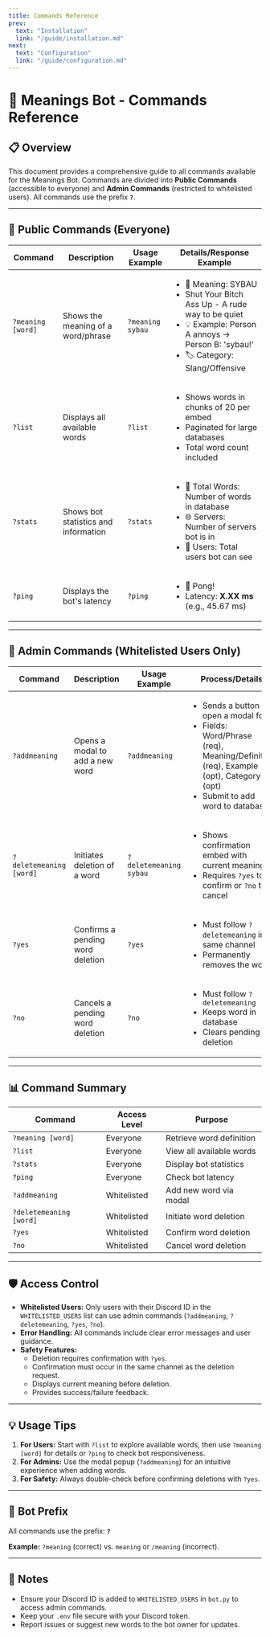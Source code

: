 ```yaml
---
title: Commands Reference
prev:
  text: "Installation"
  link: "/guide/installation.md"
next:
  text: "Configuration"
  link: "/guide/configuration.md"
---
```



# 🤖 Meanings Bot - Commands Reference

## 📋 Overview
This document provides a comprehensive guide to all commands available for the Meanings Bot. Commands are divided into **Public Commands** (accessible to everyone) and **Admin Commands** (restricted to whitelisted users). All commands use the prefix **`?`**.

---

## 👥 Public Commands (Everyone)

| Command          | Description                          | Usage Example         | Details/Response Example                              |
|------------------|--------------------------------------|-----------------------|-------------------------------------------------------|
| `?meaning [word]` | Shows the meaning of a word/phrase   | `?meaning sybau`      | <ul><li>📖 Meaning: SYBAU</li><li>Shut Your Bitch Ass Up - A rude way to be quiet</li><li>💡 Example: Person A annoys → Person B: 'sybau!'</li><li>🏷️ Category: Slang/Offensive</li></ul> |
| `?list`          | Displays all available words         | `?list`               | <ul><li>Shows words in chunks of 20 per embed</li><li>Paginated for large databases</li><li>Total word count included</li></ul> |
| `?stats`         | Shows bot statistics and information | `?stats`              | <ul><li>📖 Total Words: Number of words in database</li><li>🌐 Servers: Number of servers bot is in</li><li>👥 Users: Total users bot can see</li></ul> |
| `?ping`          | Displays the bot's latency           | `?ping`               | <ul><li>🏓 Pong!</li><li>Latency: **X.XX ms** (e.g., 45.67 ms)</li></ul> |

---

## 🔐 Admin Commands (Whitelisted Users Only)

| Command          | Description                          | Usage Example         | Process/Details                                      |
|------------------|--------------------------------------|-----------------------|------------------------------------------------------|
| `?addmeaning`    | Opens a modal to add a new word      | `?addmeaning`         | <ul><li>Sends a button to open a modal form</li><li>Fields: Word/Phrase (req), Meaning/Definition (req), Example (opt), Category (opt)</li><li>Submit to add word to database</li></ul> |
| `?deletemeaning [word]` | Initiates deletion of a word    | `?deletemeaning sybau` | <ul><li>Shows confirmation embed with current meaning</li><li>Requires `?yes` to confirm or `?no` to cancel</li></ul> |
| `?yes`           | Confirms a pending word deletion     | `?yes`                | <ul><li>Must follow `?deletemeaning` in same channel</li><li>Permanently removes the word</li></ul> |
| `?no`            | Cancels a pending word deletion      | `?no`                 | <ul><li>Must follow `?deletemeaning`</li><li>Keeps word in database</li><li>Clears pending deletion</li></ul> |

---

## 📊 Command Summary

| Command            | Access Level    | Purpose                     |
|---------------------|-----------------|-----------------------------|
| `?meaning [word]`  | Everyone        | Retrieve word definition    |
| `?list`            | Everyone        | View all available words    |
| `?stats`           | Everyone        | Display bot statistics      |
| `?ping`            | Everyone        | Check bot latency           |
| `?addmeaning`      | Whitelisted     | Add new word via modal      |
| `?deletemeaning [word]` | Whitelisted | Initiate word deletion     |
| `?yes`             | Whitelisted     | Confirm word deletion       |
| `?no`              | Whitelisted     | Cancel word deletion        |

---

## 🛡️ Access Control

- **Whitelisted Users:** Only users with their Discord ID in the `WHITELISTED_USERS` list can use admin commands (`?addmeaning`, `?deletemeaning`, `?yes`, `?no`).
- **Error Handling:** All commands include clear error messages and user guidance.
- **Safety Features:**
  - Deletion requires confirmation with `?yes`.
  - Confirmation must occur in the same channel as the deletion request.
  - Displays current meaning before deletion.
  - Provides success/failure feedback.

---

## 💡 Usage Tips

1. **For Users:** Start with `?list` to explore available words, then use `?meaning [word]` for details or `?ping` to check bot responsiveness.
2. **For Admins:** Use the modal popup (`?addmeaning`) for an intuitive experience when adding words.
3. **For Safety:** Always double-check before confirming deletions with `?yes`.

---

## 🎯 Bot Prefix
All commands use the prefix: **`?`**

**Example:** `?meaning` (correct) vs. `meaning` or `/meaning` (incorrect).

---

## 📝 Notes
- Ensure your Discord ID is added to `WHITELISTED_USERS` in `bot.py` to access admin commands.
- Keep your `.env` file secure with your Discord token.
- Report issues or suggest new words to the bot owner for updates.


